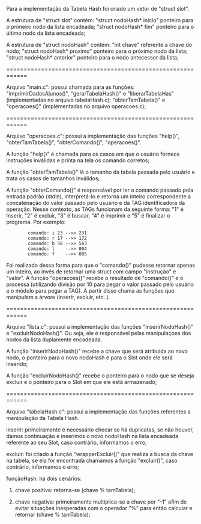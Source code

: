 Para a implementação da Tabela Hash foi criado um vetor de "struct slot".

A estrutura de "struct slot" contém:
"struct nodoHash* inicio" ponteiro para o primeiro nodo da lista encadeada;
"struct nodoHash* fim" ponteiro para o último nodo da lista encadeada;

A estrutura de "struct nodoHash" contém:
"int chave" referente a chave do nodo;
"struct nodoHash* proximo" ponteiro para o próximo nodo da lista;
"struct nodoHash* anterior" ponteiro para o nodo antecessor da lista;

============================================================

Arquivo "main.c": possui chamada para as funções:
"imprimirDadosAlunos()", "gerarTabelaHash()" e "liberarTabelaHas" (implementadas no arquivo tabelaHash.c);
"obterTamTabela()" e "operacoes()" (implementadas no arquivo operacoes.c);

============================================================

Arquivo "operacoes.c": possui a implementação das funções "help()", "obterTamTabela()", "obterComando()", "operacoes()".

A função "help()" é chamada para os casos em que o usuário fornece instruções inválidas e printa na tela os comando corretos;

A função "obterTamTabela()" lê o tamanho da tabela passada pelo usuário e trata os casos de tamanhos inválidos;

A função "obterComando()" é responsável por ler o comando passado pela entrada padrão (stdin),
interpretá-lo e retorna um inteiro correspondente a concatenação do valor passado pelo usuário
e da TAG identificadora da operação. Nesse contexto, as TAGs funcionam da seguinte forma: "1" é Inserir,
"2" é excluir, "3" é buscar, "4" é imprimir e "5" é finalizar o programa.
Por exemplo:
	
			comando: i 23 -->> 231
			comando: r 17 -->> 172
			comando: b 56 -->> 563
			comando: l    -->> 004
			comando: f    -->> 005

Foi realizado dessa forma para que o "comando()" pudesse retornar apenas um inteiro,
ao invés de retornar uma struct com campo "instrução" e "valor".
A função "operacoes()" recebe o resultado de "comando()"
e o processa (utilizando divisão por 10 para pegar o valor passado pelo usuário
e o módulo para pegar a TAG).
A partir disso chama as funções que manipulam a árvore (inserir, excluir, etc..).

============================================================

Arquivo "lista.c": possui a implementação das funções "inserirNodoHash()" e "excluirNodoHash()". Ou seja, ele é responsável pelas manipulaçoes dos nodos da lista duplamente encadeada.

A função "inserirNodoHash()" recebe a chave que será atribuida ao novo nodo, o ponteiro para o novo nodoHash e para o Slot onde ele será inserido;

A função "excluirNodoHash()" recebe o ponteiro para o nodo que se deseja excluir e o ponteiro para o Slot em que ele está armazenado;

============================================================

Arquivo "tabelaHash.c": possui a implementação das funções referentes a manipulação da Tabela Hash.

inserir: primeiramente é necessário checar se há duplicatas, se não houver, damos continuação e inserimos o novo nodoHash na lista encadeada referente ao seu Slot, caso contrário, informamos o erro;

excluir: foi criado a função "wrapperExcluir()" que realiza a busca da chave na tabela, se ela for encontrada chamamos a função "excluir()", caso contrário, informamos o erro;

funçãoHash: há dois cenários:

1) chave positiva: retorna-se (chave % tamTabela);

2) chave negativa: primeiramente multiplica-se a chave por "-1" afim de evitar situações inesperadas com o operador "%" para então calcular e retornar (chave % tamTabela);